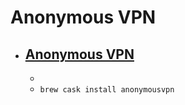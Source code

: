 # Anonymous VPN
- [Anonymous VPN](https://www.anonymousvpn.org/)
  - 
  - 
  - `brew cask install anonymousvpn`
